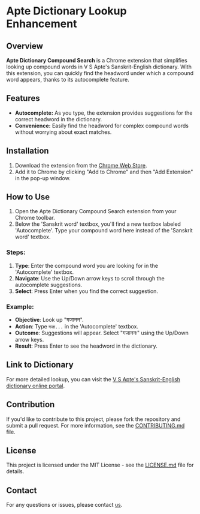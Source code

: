 # Apte Dictionary Lookup Enhancement

## Overview

**Apte Dictionary Compound Search** is a Chrome extension that simplifies looking up compound words in V S Apte's Sanskrit-English dictionary. With this extension, you can quickly find the headword under which a compound word appears, thanks to its autocomplete feature.

## Features

- **Autocomplete:** As you type, the extension provides suggestions for the correct headword in the dictionary.
- **Convenience:** Easily find the headword for complex compound words without worrying about exact matches.

## Installation

1. Download the extension from the [Chrome Web Store](https://chrome.google.com/webstore/detail/apte-dictionary-compound-se/).
2. Add it to Chrome by clicking "Add to Chrome" and then "Add Extension" in the pop-up window.

## How to Use

1. Open the Apte Dictionary Compound Search extension from your Chrome toolbar.
2. Below the 'Sanskrit word' textbox, you'll find a new textbox labeled 'Autocomplete'. Type your compound word here instead of the 'Sanskrit word' textbox.

### Steps:

1. **Type**: Enter the compound word you are looking for in the 'Autocomplete' textbox.
2. **Navigate**: Use the Up/Down arrow keys to scroll through the autocomplete suggestions.
3. **Select**: Press Enter when you find the correct suggestion.

### Example:

- **Objective**: Look up "गजानन".
- **Action**: Type `गजा...` in the 'Autocomplete' textbox.
- **Outcome**: Suggestions will appear. Select "गजाननः" using the Up/Down arrow keys.
- **Result**: Press Enter to see the headword in the dictionary.

## Link to Dictionary

For more detailed lookup, you can visit the [V S Apte's Sanskrit-English dictionary online portal](https://www.sanskrit-lexicon.uni-koeln.de/scans/AP90Scan/2020/web/webtc2/index.php).

## Contribution

If you'd like to contribute to this project, please fork the repository and submit a pull request. For more information, see the [CONTRIBUTING.md](CONTRIBUTING.md) file.

## License

This project is licensed under the MIT License - see the [LICENSE.md](LICENSE.md) file for details.

## Contact

For any questions or issues, please contact [us](mailto:sumant.pes@gmail.com).
